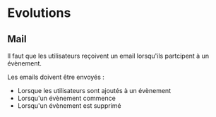 # Evolutions

## Mail 

Il faut que les utilisateurs reçoivent un email lorsqu'ils partcipent
à un évènement.

Les emails doivent être envoyés :

* Lorsque les utilisateurs sont ajoutés à un évènement
* Lorsqu'un évènement commence
* Lorsqu'un évènement est supprimé
